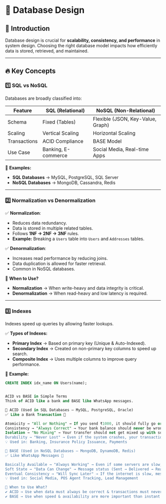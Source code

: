 # 📌 Database Design  

## 🚀 Introduction  
Database design is crucial for **scalability, consistency, and performance** in system design. Choosing the right database model impacts how efficiently data is stored, retrieved, and maintained.  

---

## 🔥 Key Concepts  

### 1️⃣ **SQL vs NoSQL**  
Databases are broadly classified into:  

| Feature        | SQL (Relational) | NoSQL (Non-Relational) |
|---------------|-----------------|-----------------------|
| Schema        | Fixed (Tables)  | Flexible (JSON, Key-Value, Graph) |
| Scaling       | Vertical Scaling | Horizontal Scaling |
| Transactions  | ACID Compliance | BASE Model |
| Use Case      | Banking, E-commerce | Social Media, Real-time Apps |

📌 **Examples:**  
- **SQL Databases** → MySQL, PostgreSQL, SQL Server  
- **NoSQL Databases** → MongoDB, Cassandra, Redis  

---

### 2️⃣ **Normalization vs Denormalization**  
✅ **Normalization**:  
- Reduces data redundancy.  
- Data is stored in multiple related tables.  
- Follows **1NF → 2NF → 3NF** rules.  
- **Example:** Breaking a `Users` table into `Users` and `Addresses` tables.  

✅ **Denormalization**:  
- Increases read performance by reducing joins.  
- Data duplication is allowed for faster retrieval.  
- Common in NoSQL databases.  

📌 **When to Use?**  
- **Normalization** → When write-heavy and data integrity is critical.  
- **Denormalization** → When read-heavy and low latency is required.  

---

### 3️⃣ **Indexes**  
Indexes speed up queries by allowing faster lookups.  

✅ **Types of Indexes:**  
- **Primary Index** → Based on primary key (Unique & Auto-Indexed).  
- **Secondary Index** → Created on non-primary key columns to speed up search.  
- **Composite Index** → Uses multiple columns to improve query performance.  

📌 **Example:**  
```sql
CREATE INDEX idx_name ON Users(name);


ACID vs BASE in Simple Terms
Think of ACID like a bank and BASE like WhatsApp messages.

🔹 ACID (Used in SQL Databases – MySQL, PostgreSQL, Oracle)
✅ Like a Bank Transaction 🏦

Atomicity → "All or Nothing" → If you send ₹1000, it should fully go or not at all.
Consistency → "Always Correct" → Your bank balance should never be wrong.
Isolation → "No Mixing" → Your transfer should not get mixed up with someone else's.
Durability → "Never Lost" → Even if the system crashes, your transaction is saved.
💡 Used in: Banking, Insurance Policy Issuance, Payments

🔹 BASE (Used in NoSQL Databases – MongoDB, DynamoDB, Redis)
✅ Like WhatsApp Messages 📱

Basically Available → "Always Working" → Even if some servers are slow, you can still send messages.
Soft State → "Data Can Change" → Message status (Sent → Delivered → Read) updates over time.
Eventual Consistency → "Will Sync Later" → If the internet is slow, messages will deliver eventually.
💡 Used in: Social Media, POS Agent Tracking, Lead Management

🚀 When to Use What?
✔️ ACID → Use when data must always be correct & transactions must never fail (Bank, Insurance).
✔️ BASE → Use when speed & availability are more important than instant accuracy (WhatsApp, POS tracking).